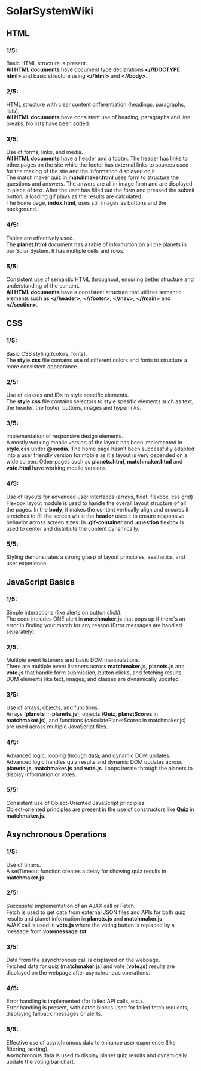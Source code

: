 # SolarSystemWiki

## HTML
### 1/5:<br>
Basic HTML structure is present.<br>
    **All HTML documents** have document type declarations **<//!DOCTYPE html>**
    and basic structure using **<//html>** and **<//body>**.<br>

### 2/5:<br>
HTML structure with clear content differentiation (headings, paragraphs, lists).<br>
    **All HTML documents** have consistent use of heading, paragraphs
    and line breaks. No lists have been added.<br>

### 3/5:<br>
Use of forms, links, and media.<br>
    **All HTML documents** have a header and a footer. The header has links to
    other pages on the site while the footer has external links to sources used
    for the making of the site and the information displayed on it.<br>
    The match maker quiz in **matchmaker.html** uses form to structure the questions
    and answers. The anwers are all in image form and are displayed in place of text.
    After the user has filled out the form and pressed the submit button, a loading gif
    plays as the results are calculated.<br>
    The home page, **index.html**, uses still images as buttons and the background.<br>

### 4/5:<br>
Tables are effectively used.<br>
    The **planet.html** document has a table of information on all the planets in
    our Solar System. It has multiple cells and rows.<br>

### 5/5:<br>
Consistent use of semantic HTML throughout, ensuring better structure and understanding of the content.<br>
    **All HTML documents** have a consistent structure that utilizes semantic elements such as
    **<//header>**, **<//footer>**, **<//nav>**, **<//main>** and **<//section>**.<br>


## CSS
### 1/5:<br>
Basic CSS styling (colors, fonts).<br>
    The **style.css** file contains use of different colors and fonts
    to structure a more consistent appearance.<br>

### 2/5:<br>
Use of classes and IDs to style specific elements.<br>
    The **style.css** file contains selectors to style spesific elements such as
    text, the header, the footer, buttons, images and hyperlinks.<br>

### 3/5:<br>
Implementation of responsive design elements.<br>
    A mostly working mobile version of the layout has been implemented in **style.css** under **@media**.
    The home page hasn't been successfully adapted into a user friendly version for mobile as
    it's layout is very depended on a wide screen. Other pages
    such as **planets.html**, **matchmaker.html** and **vote.html** have working mobile versions.<br>

### 4/5:<br>
Use of layouts for advanced user interfaces (arrays, float, flexbox, css grid)<br>
    Flexbox layout module is used to handle the overall layout structure of all the pages.
    In the **body**, it makes the content vertically align and ensures it stretches
    to fill the screen while the **header** uses it to ensure responsive
    behavior across screen sizes. In **.gif-container** and **.question** flexbox is used
    to center and distribute the content dynamically.<br>

### 5/5:<br>
Styling demonstrates a strong grasp of layout principles, aesthetics, and user experience.<br>


## JavaScript Basics
### 1/5:<br>
Simple interactions (like alerts on button click).<br>
    The code includes ONE alert in **matchmaker.js** that pops up if there's
    an error in finding your match for any reason (Error messages are handled separately).<br>

### 2/5:<br>
Multiple event listeners and basic DOM manipulations.<br>
    There are multiple event listeners across **matchmaker.js**, **planets.js**
    and **vote.js** that handle form submission, button clicks, and fetching results.
    DOM elements like text, images, and classes are dynamically updated.<br>

### 3/5:<br>
Use of arrays, objects, and functions.<br>
    Arrays (**planets** in **planets.js**), objects (**Quiz**, **planetScores** in **matchmaker.js**), and
    functions (calculatePlanetScores in matchmaker.js) are used across multiple JavaScript files.<br>

### 4/5:<br>
Advanced logic, looping through data, and dynamic DOM updates.<br>
    Advanced logic handles quiz results and dynamic DOM updates across **planets.js**, **matchmaker.js**
    and **vote.js**. Loops iterate through the planets to display information or votes.<br>

### 5/5:<br>
Consistent use of Object-Oriented JavaScript principles.<br>
    Object-oriented principles are present in the use of constructors like **Quiz** in **matchmaker.js**.<br>


## Asynchronous Operations
### 1/5:<br>
Use of timers.<br>
    A setTimeout function creates a delay for showing quiz results in **matchmaker.js**.<br>

### 2/5:<br>
Successful implementation of an AJAX call or Fetch.<br>
    Fetch is used to get data from external JSON files and APIs for both quiz results and planet information
    in **planets.js** and **matchmaker.js**.<br>
    AJAX call is used in **vote.js** where the voting button is replaced by a message from **votemessage.txt**.<br>

### 3/5:<br>
Data from the asynchronous call is displayed on the webpage.<br>
    Fetched data for quiz (**matchmaker.js**) and vote (**vote.js**) results are displayed on the webpage
    after asynchronous operations.<br>

### 4/5:<br>
Error handling is implemented (for failed API calls, etc.).<br>
    Error handling is present, with catch blocks used for failed fetch requests,
    displaying fallback messages or alerts.<br>

### 5/5:<br>
Effective use of asynchronous data to enhance user experience (like filtering, sorting).<br>
    Asynchronous data is used to display planet quiz results and dynamically update
    the voting bar chart.